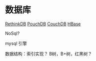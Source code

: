 # 数据库

[RethinkDB](http://www.rethinkdb.com/)
[PouchDB](https://pouchdb.com/)
[CouchDB](http://couchdb.apache.org/)
[HBase](https://hbase.apache.org/)

NoSql?

mysql 引擎

数据结构：索引实现？
B树，B+树，红黑树？
